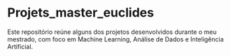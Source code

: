 # Projets_master_euclides
Este repositório reúne alguns dos projetos desenvolvidos durante o meu mestrado, com foco em Machine Learning, Análise de Dados e Inteligência Artificial.  
